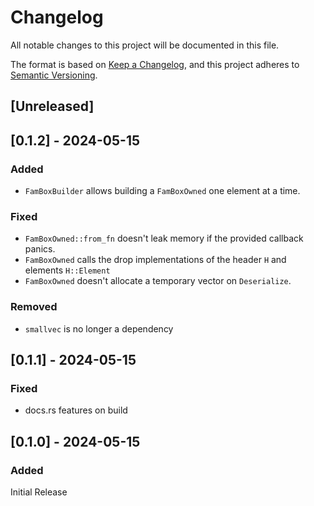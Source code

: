 # Changelog

All notable changes to this project will be documented in this file.

The format is based on [Keep a Changelog](https://keepachangelog.com/en/1.1.0/),
and this project adheres to [Semantic Versioning](https://semver.org/spec/v2.0.0.html).

## [Unreleased]

## [0.1.2] - 2024-05-15

### Added
- `FamBoxBuilder` allows building a `FamBoxOwned` one element at a time.

### Fixed
- `FamBoxOwned::from_fn` doesn't leak memory if the provided callback panics.
- `FamBoxOwned` calls the drop implementations of the header `H` and elements `H::Element`
- `FamBoxOwned` doesn't allocate a temporary vector on `Deserialize`.

### Removed
- `smallvec` is no longer a dependency

## [0.1.1] - 2024-05-15

### Fixed
- docs.rs features on build

## [0.1.0] - 2024-05-15

### Added
Initial Release